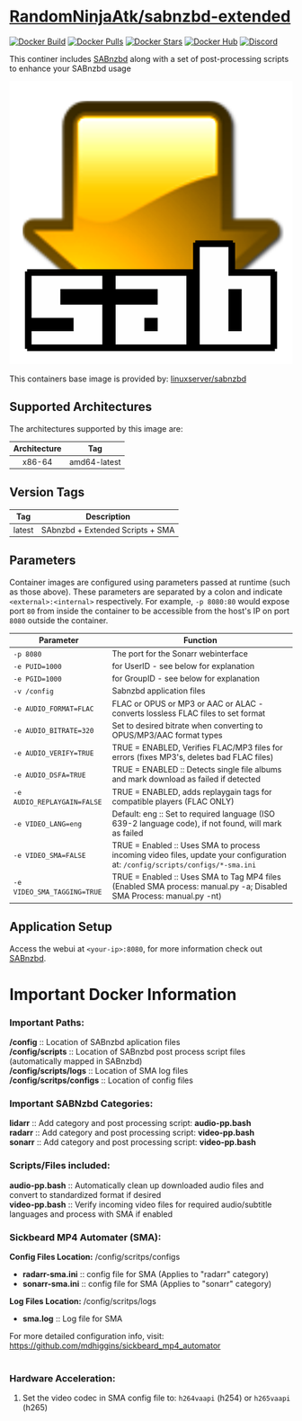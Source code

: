 # [RandomNinjaAtk/sabnzbd-extended](https://github.com/RandomNinjaAtk/docker-sabnzbd-extended)
[![Docker Build](https://img.shields.io/docker/cloud/automated/randomninjaatk/sabnzbd-extended?style=flat-square)](https://hub.docker.com/r/randomninjaatk/sabnzbd-extended)
[![Docker Pulls](https://img.shields.io/docker/pulls/randomninjaatk/sabnzbd-extended?style=flat-square)](https://hub.docker.com/r/randomninjaatk/sabnzbd-extended)
[![Docker Stars](https://img.shields.io/docker/stars/randomninjaatk/sabnzbd-extended?style=flat-square)](https://hub.docker.com/r/randomninjaatk/sabnzbd-extended)
[![Docker Hub](https://img.shields.io/badge/Open%20On-DockerHub-blue?style=flat-square)](https://hub.docker.com/r/randomninjaatk/sabnzbd-extended)
[![Discord](https://img.shields.io/discord/747100476775858276.svg?style=flat-square&label=Discord&logo=discord)](https://discord.gg/JumQXDc "realtime support / chat with the community." )

This continer includes [SABnzbd](https://sabnzbd.org/) along with a set of post-processing scripts to enhance your SABnzbd usage


[![sabnzbd](https://raw.githubusercontent.com/RandomNinjaAtk/unraid-templates/master/randomninjaatk/img/sabnzbd-icon.png)](https://sabnzbd.org/)

This containers base image is provided by: [linuxserver/sabnzbd](https://github.com/linuxserver/docker-sabnzbd)


## Supported Architectures

The architectures supported by this image are:

| Architecture | Tag |
| :----: | --- |
| x86-64 | amd64-latest |

## Version Tags

| Tag | Description |
| :----: | --- |
| latest | SAbnzbd + Extended Scripts + SMA |

## Parameters

Container images are configured using parameters passed at runtime (such as those above). These parameters are separated by a colon and indicate `<external>:<internal>` respectively. For example, `-p 8080:80` would expose port `80` from inside the container to be accessible from the host's IP on port `8080` outside the container.

| Parameter | Function |
| --- | --- |
| `-p 8080` | The port for the Sonarr webinterface |
| `-e PUID=1000` | for UserID - see below for explanation |
| `-e PGID=1000` | for GroupID - see below for explanation |
| `-v /config` | Sabnzbd application files |
| `-e AUDIO_FORMAT=FLAC` | FLAC or OPUS or MP3 or AAC or ALAC - converts lossless FLAC files to set format |
| `-e AUDIO_BITRATE=320` | Set to desired bitrate when converting to OPUS/MP3/AAC format types |
| `-e AUDIO_VERIFY=TRUE` | TRUE = ENABLED, Verifies FLAC/MP3 files for errors (fixes MP3's, deletes bad FLAC files) |
| `-e AUDIO_DSFA=TRUE` | TRUE = ENABLED :: Detects single file albums and mark download as failed if detected |
| `-e AUDIO_REPLAYGAIN=FALSE` | TRUE = ENABLED, adds replaygain tags for compatible players (FLAC ONLY) |
| `-e VIDEO_LANG=eng` | Default: eng :: Set to required language (ISO 639-2 language code), if not found, will mark as failed |
| `-e VIDEO_SMA=FALSE` | TRUE = Enabled :: Uses SMA to process incoming video files, update your configuration at: `/config/scripts/configs/*-sma.ini` |
| `-e VIDEO_SMA_TAGGING=TRUE` | TRUE = Enabled :: Uses SMA to Tag MP4 files (Enabled SMA process: manual.py -a; Disabled SMA Process: manual.py -nt) |

## Application Setup

Access the webui at `<your-ip>:8080`, for more information check out [SABnzbd](https://sabnzbd.org/).

# Important Docker Information
### Important Paths:
<strong>/config</strong> :: Location of SABnzbd aplication files<br/>
<strong>/config/scripts</strong> :: Location of SABnzbd post process script files (automatically mapped in SABnzbd)<br/>
<strong>/config/scripts/logs</strong> :: Location of SMA log files<br/>
<strong>/config/scritps/configs</strong> :: Location of config files<br/>
### Important SABNzbd Categories:
<strong>lidarr</strong> :: Add category and post processing script: <strong>audio-pp.bash</strong><br/>
<strong>radarr</strong> :: Add category and post processing script: <strong>video-pp.bash</strong><br/>
<strong>sonarr</strong> :: Add category and post processing script: <strong>video-pp.bash</strong><br/>
### Scripts/Files included:
<strong>audio-pp.bash</strong> :: Automatically clean up downloaded audio files and convert to standardized format if desired<br/>
<strong>video-pp.bash</strong> :: Verify incoming video files for required audio/subtitle languages and process with SMA if enabled<br/>
### Sickbeard MP4 Automater (SMA):
<strong>Config Files Location:</strong> /config/scritps/configs<br/>
* <strong>radarr-sma.ini</strong> :: config file for SMA (Applies to "radarr" category)
* <strong>sonarr-sma.ini</strong> :: config file for SMA (Applies to "sonarr" category)

<strong>Log Files Location:</strong> /config/scritps/logs<br/>
* <strong>sma.log</strong> :: Log file for SMA

For more detailed configuration info, visit: https://github.com/mdhiggins/sickbeard_mp4_automator<br/><br/>
### Hardware Acceleration:
1. Set the video codec in SMA config file to: `h264vaapi` (h254) or `h265vaapi` (h265)
